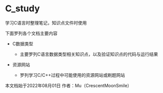 # C_study
学习C语言时整理笔记，知识点文件时使用

下面罗列各个文档主要内容

- C数据类型
  - 主要罗列C语言数据类型相关知识点，以及验证知识点的代码与运行结果
  
- 资源网站
  - 罗列学习C/C++过程中可能使用的资源网站或刷题网站


本文档始于2022年08月01日
作者：Mu（CrescentMoonSmile）
